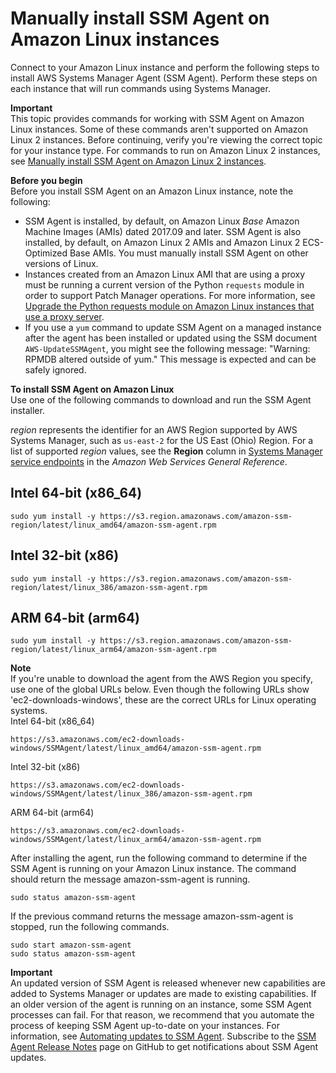 # Manually install SSM Agent on Amazon Linux instances<a name="agent-install-al"></a>

Connect to your Amazon Linux instance and perform the following steps to install AWS Systems Manager Agent \(SSM Agent\)\. Perform these steps on each instance that will run commands using Systems Manager\. 

**Important**  
This topic provides commands for working with SSM Agent on Amazon Linux instances\. Some of these commands aren't supported on Amazon Linux 2 instances\. Before continuing, verify you're viewing the correct topic for your instance type\. For commands to run on Amazon Linux 2 instances, see [Manually install SSM Agent on Amazon Linux 2 instances](agent-install-al2.md)\.

**Before you begin**  
Before you install SSM Agent on an Amazon Linux instance, note the following:
+ SSM Agent is installed, by default, on Amazon Linux *Base* Amazon Machine Images \(AMIs\) dated 2017\.09 and later\. SSM Agent is also installed, by default, on Amazon Linux 2 AMIs and Amazon Linux 2 ECS\-Optimized Base AMIs\. You must manually install SSM Agent on other versions of Linux\.
+ Instances created from an Amazon Linux AMI that are using a proxy must be running a current version of the Python `requests` module in order to support Patch Manager operations\. For more information, see [Upgrade the Python requests module on Amazon Linux instances that use a proxy server](sysman-proxy-with-ssm-agent-al-python-requests.md)\.
+ If you use a `yum` command to update SSM Agent on a managed instance after the agent has been installed or updated using the SSM document `AWS-UpdateSSMAgent`, you might see the following message: "Warning: RPMDB altered outside of yum\." This message is expected and can be safely ignored\.

**To install SSM Agent on Amazon Linux**  
Use one of the following commands to download and run the SSM Agent installer\. 

*region* represents the identifier for an AWS Region supported by AWS Systems Manager, such as `us-east-2` for the US East \(Ohio\) Region\. For a list of supported *region* values, see the **Region** column in [Systems Manager service endpoints](https://docs.aws.amazon.com/general/latest/gr/ssm.html#ssm_region) in the *Amazon Web Services General Reference*\.

## Intel 64\-bit \(x86\_64\)<a name="aLinuxIntel64"></a>

```
sudo yum install -y https://s3.region.amazonaws.com/amazon-ssm-region/latest/linux_amd64/amazon-ssm-agent.rpm
```

## Intel 32\-bit \(x86\)<a name="aLinuxIntel32"></a>

```
sudo yum install -y https://s3.region.amazonaws.com/amazon-ssm-region/latest/linux_386/amazon-ssm-agent.rpm
```

## ARM 64\-bit \(arm64\)<a name="aLinuxArm"></a>

```
sudo yum install -y https://s3.region.amazonaws.com/amazon-ssm-region/latest/linux_arm64/amazon-ssm-agent.rpm
```

**Note**  
If you're unable to download the agent from the AWS Region you specify, use one of the global URLs below\. Even though the following URLs show 'ec2\-downloads\-windows', these are the correct URLs for Linux operating systems\.  
Intel 64\-bit \(x86\_64\)  

  ```
  https://s3.amazonaws.com/ec2-downloads-windows/SSMAgent/latest/linux_amd64/amazon-ssm-agent.rpm
  ```
Intel 32\-bit \(x86\)  

  ```
  https://s3.amazonaws.com/ec2-downloads-windows/SSMAgent/latest/linux_386/amazon-ssm-agent.rpm
  ```
ARM 64\-bit \(arm64\)  

  ```
  https://s3.amazonaws.com/ec2-downloads-windows/SSMAgent/latest/linux_arm64/amazon-ssm-agent.rpm
  ```

After installing the agent, run the following command to determine if the SSM Agent is running on your Amazon Linux instance\. The command should return the message amazon\-ssm\-agent is running\.

```
sudo status amazon-ssm-agent
```

If the previous command returns the message amazon\-ssm\-agent is stopped, run the following commands\.

```
sudo start amazon-ssm-agent
sudo status amazon-ssm-agent
```

**Important**  
An updated version of SSM Agent is released whenever new capabilities are added to Systems Manager or updates are made to existing capabilities\. If an older version of the agent is running on an instance, some SSM Agent processes can fail\. For that reason, we recommend that you automate the process of keeping SSM Agent up\-to\-date on your instances\. For information, see [Automating updates to SSM Agent](ssm-agent-automatic-updates.md)\. Subscribe to the [SSM Agent Release Notes](https://github.com/aws/amazon-ssm-agent/blob/mainline/RELEASENOTES.md) page on GitHub to get notifications about SSM Agent updates\.